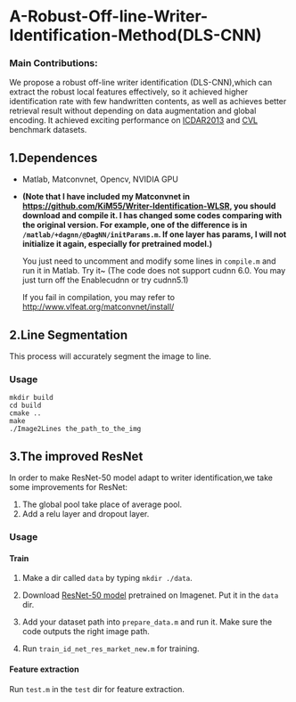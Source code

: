 # A-Robust-Off-line-Writer-Identification-Method(DLS-CNN)



###  Main Contributions:
We propose a robust off-line writer identification (DLS-CNN),which can extract the robust local features effectively, so it achieved higher identification rate with few handwritten contents, as well as achieves better retrieval result without depending on data augmentation and global encoding. It achieved exciting performance on  [ICDAR2013](https://cvl.tuwien.ac.at/research/cvl-databases/an-off-line-database-for-writer-retrieval-writer-identification-and-word-spotting/) and  [CVL](http://rrc.cvc.uab.es/) benchmark datasets.

## 1.Dependences 
- Matlab, Matconvnet, Opencv, NVIDIA GPU
- **(Note that I have included my Matconvnet in https://github.com/KiM55/Writer-Identification-WLSR, you should download and compile it. I has changed some codes comparing with the original version. For example, one of the difference is in `/matlab/+dagnn/@DagNN/initParams.m`. If one layer has params, I will not initialize it again, especially for pretrained model.)**

	You just need to uncomment and modify some lines in `compile.m` and run it in Matlab. Try it~
	(The code does not support cudnn 6.0. You may just turn off the Enablecudnn or try cudnn5.1)

	If you fail in compilation, you may refer to http://www.vlfeat.org/matconvnet/install/

## 2.Line Segmentation
This process will accurately segment the image to line.
### Usage
```Console
mkdir build
cd build
cmake ..
make
./Image2Lines the_path_to_the_img
```


## 3.The improved ResNet
In order to make ResNet-50 model adapt to writer identification,we take some improvements for ResNet:
1. The global pool take place of average pool.
2. Add a relu layer and dropout layer.
### Usage
#### Train
1. Make a dir called `data` by typing `mkdir ./data`.

2. Download [ResNet-50 model](http://www.vlfeat.org/matconvnet/models/imagenet-resnet-50-dag.mat) pretrained on Imagenet. Put it in the `data` dir. 

3. Add your dataset path into `prepare_data.m` and run it. Make sure the code outputs the right image path.
4. Run `train_id_net_res_market_new.m` for training. 
#### Feature extraction
 Run `test.m` in  the `test` dir for feature extraction.
 
